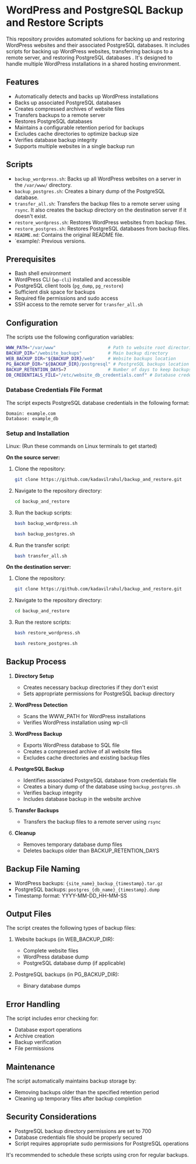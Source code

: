 # WordPress and PostgreSQL Backup and Restore Scripts

This repository provides automated solutions for backing up and restoring WordPress websites and their associated PostgreSQL databases. It includes scripts for backing up WordPress websites, transferring backups to a remote server, and restoring PostgreSQL databases . It's designed to handle multiple WordPress installations in a shared hosting environment.

## Features

- Automatically detects and backs up WordPress installations
- Backs up associated PostgreSQL databases
- Creates compressed archives of website files
- Transfers backups to a remote server
- Restores PostgreSQL databases
- Maintains a configurable retention period for backups
- Excludes cache directories to optimize backup size
- Verifies database backup integrity
- Supports multiple websites in a single backup run

## Scripts

- `backup_wordpress.sh`: Backs up all WordPress websites on a server in the `/var/www/` directory.
- `backup_postgres.sh`: Creates a binary dump of the PostgreSQL database.
- `transfer_all.sh`: Transfers the backup files to a remote server using `rsync`. It also creates the backup directory on the destination server if it doesn't exist.
- `restore_wordpress.sh`: Restores WordPress websites from backup files.
- `restore_postgres.sh`: Restores PostgreSQL databases from backup files.
- `README.md`: Contains the original README file.
- `example/: Previous versions.

## Prerequisites

- Bash shell environment
- WordPress CLI (`wp-cli`) installed and accessible
- PostgreSQL client tools (`pg_dump`, `pg_restore`)
- Sufficient disk space for backups
- Required file permissions and sudo access
- SSH access to the remote server for `transfer_all.sh`

## Configuration

The scripts use the following configuration variables:

```bash
WWW_PATH="/var/www"                    # Path to website root directories
BACKUP_DIR="/website_backups"          # Main backup directory
WEB_BACKUP_DIR="${BACKUP_DIR}/web"     # Website backups location
PG_BACKUP_DIR="${BACKUP_DIR}/postgresql" # PostgreSQL backups location
BACKUP_RETENTION_DAYS=7                # Number of days to keep backups
DB_CREDENTIALS_FILE="/etc/website_db_credentials.conf" # Database credentials file
```

### Database Credentials File Format

The script expects PostgreSQL database credentials in the following format:

```
Domain: example.com
Database: example_db
```

### Setup and Installation

Linux:
(Run these commands on Linux terminals to get started)

**On the source server:**

1.  Clone the repository:

    ```bash
    git clone https://github.com/kadavilrahul/backup_and_restore.git
    ```

2.  Navigate to the repository directory:

    ```bash
    cd backup_and_restore
    ```

3.  Run the backup scripts:

    ```bash
    bash backup_wordpress.sh
    ```

    ```bash
    bash backup_postgres.sh
    ```

4.  Run the transfer script:

    ```bash
    bash transfer_all.sh
    ```

**On the destination server:**

1.  Clone the repository:

    ```bash
    git clone https://github.com/kadavilrahul/backup_and_restore.git
    ```

2.  Navigate to the repository directory:

    ```bash
    cd backup_and_restore
    ```

3.  Run the restore scripts:

    ```bash
    bash restore_wordpress.sh
    ```

    ```bash
    bash restore_postgres.sh
    ```
    
## Backup Process

1.  **Directory Setup**
    - Creates necessary backup directories if they don't exist
    - Sets appropriate permissions for PostgreSQL backup directory

2.  **WordPress Detection**
    - Scans the WWW_PATH for WordPress installations
    - Verifies WordPress installation using wp-cli

3.  **WordPress Backup**
    - Exports WordPress database to SQL file
    - Creates a compressed archive of all website files
    - Excludes cache directories and existing backup files

4.  **PostgreSQL Backup**
    - Identifies associated PostgreSQL database from credentials file
    - Creates a binary dump of the database using `backup_postgres.sh`
    - Verifies backup integrity
    - Includes database backup in the website archive

5.  **Transfer Backups**
    - Transfers the backup files to a remote server using `rsync`

6.  **Cleanup**
    - Removes temporary database dump files
    - Deletes backups older than BACKUP_RETENTION_DAYS

## Backup File Naming

- WordPress backups: `{site_name}_backup_{timestamp}.tar.gz`
- PostgreSQL backups: `postgres_{db_name}_{timestamp}.dump`
- Timestamp format: YYYY-MM-DD_HH-MM-SS

## Output Files

The script creates the following types of backup files:

1.  Website backups (in WEB_BACKUP_DIR):
    - Complete website files
    - WordPress database dump
    - PostgreSQL database dump (if applicable)

2.  PostgreSQL backups (in PG_BACKUP_DIR):
    - Binary database dumps

## Error Handling

The script includes error checking for:

- Database export operations
- Archive creation
- Backup verification
- File permissions

## Maintenance

The script automatically maintains backup storage by:

- Removing backups older than the specified retention period
- Cleaning up temporary files after backup completion

## Security Considerations

- PostgreSQL backup directory permissions are set to 700
- Database credentials file should be properly secured
- Script requires appropriate sudo permissions for PostgreSQL operations

It's recommended to schedule these scripts using cron for regular backups.